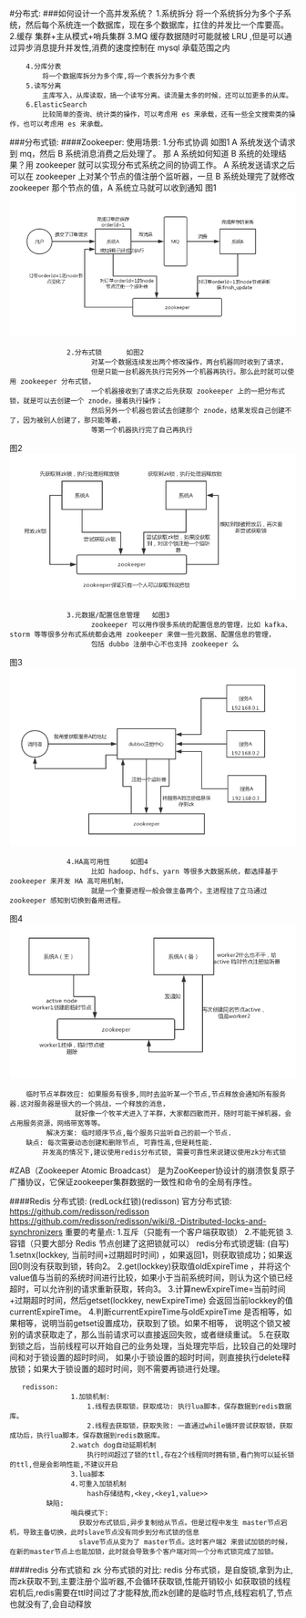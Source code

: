 #分布式:
   ###如何设计一个高并发系统？
        1.系统拆分
            将一个系统拆分为多个子系统，然后每个系统连一个数据库，现在多个数据库，扛住的并发比一个库要高。
        2.缓存
            集群+主从模式+哨兵集群
        3.MQ
            缓存数据随时可能就被 LRU ,但是可以通过异步消息提升并发性,消费的速度控制在 mysql 承载范围之内
            
        4.分库分表
            将一个数据库拆分为多个库,将一个表拆分为多个表
        5.读写分离
            主库写入，从库读取，搞一个读写分离。读流量太多的时候，还可以加更多的从库。
        6.ElasticSearch
            比较简单的查询、统计类的操作，可以考虑用 es 来承载，还有一些全文搜索类的操作，也可以考虑用 es 来承载。
   ###分布式锁:
   ####Zookeeper:
        使用场景: 1.分布式协调    如图1
                        A 系统发送个请求到 mq，然后 B 系统消息消费之后处理了。
                        那 A 系统如何知道 B 系统的处理结果？用 zookeeper 就可以实现分布式系统之间的协调工作。
                        A 系统发送请求之后可以在 zookeeper 上对某个节点的值注册个监听器，一旦 B 系统处理完了就修改 zookeeper 那个节点的值，A 系统立马就可以收到通知
   图1![](document/resource/分布式协调.png)
   
                  2.分布式锁      如图2
                        对某一个数据连续发出两个修改操作，两台机器同时收到了请求，
                        但是只能一台机器先执行完另外一个机器再执行。那么此时就可以使用 zookeeper 分布式锁，
                        一个机器接收到了请求之后先获取 zookeeper 上的一把分布式锁，就是可以去创建一个 znode，接着执行操作；
                        然后另外一个机器也尝试去创建那个 znode，结果发现自己创建不了，因为被别人创建了，那只能等着，
                        等第一个机器执行完了自己再执行
   图2![](document/resource/分布式锁.png)
               
                  3.元数据/配置信息管理   如图3
                        zookeeper 可以用作很多系统的配置信息的管理，比如 kafka、storm 等等很多分布式系统都会选用 zookeeper 来做一些元数据、配置信息的管理，
                        包括 dubbo 注册中心不也支持 zookeeper 么
   图3![](document/resource/zookeeper注册中心.png)
    
                  4.HA高可用性     如图4
                        比如 hadoop、hdfs、yarn 等很多大数据系统，都选择基于 zookeeper 来开发 HA 高可用机制，
                        就是一个重要进程一般会做主备两个，主进程挂了立马通过 zookeeper 感知到切换到备用进程。
   图4![](document/resource/HA高可用性.png)   
            
        临时节点羊群效应: 如果服务有很多,同时去监听某一个节点,节点释放会通知所有服务器.这对服务器是很大的一个挑战，一个释放的消息，
                    就好像一个牧羊犬进入了羊群，大家都四散而开，随时可能干掉机器，会占用服务资源，网络带宽等等。
             解决方案: 临时顺序节点,每个服务只监听自己的前一个节点.
        缺点: 每次需要动态创建和删除节点, 可靠性高,但是耗性能.
            并发高的情况下,建议使用redis分布式锁, 需要可靠性来说建议使用zk分布式锁
   
   #ZAB（Zookeeper Atomic Broadcast）
       是为ZooKeeper协设计的崩溃恢复原子广播协议，它保证zookeeper集群数据的一致性和命令的全局有序性。
       
   
   ####Redis 分布式锁: (redLock红锁)(redisson)
       官方分布式锁: https://github.com/redisson/redisson
                     https://github.com/redisson/redisson/wiki/8.-Distributed-locks-and-synchronizers
       重要的考量点:
                   1.互斥（只能有一个客户端获取锁）
                   2.不能死锁
                   3.容错（只要大部分 Redis 节点创建了这把锁就可以）
       redis分布式锁逻辑: (自写)
                   1.setnx(lockkey, 当前时间+过期超时时间) ，如果返回1，则获取锁成功；如果返回0则没有获取到锁，转向2。
                   2.get(lockkey)获取值oldExpireTime ，并将这个value值与当前的系统时间进行比较，如果小于当前系统时间，则认为这个锁已经超时，可以允许别的请求重新获取，转向3。
                   3.计算newExpireTime=当前时间+过期超时时间，然后getset(lockkey, newExpireTime) 会返回当前lockkey的值currentExpireTime。
                   4.判断currentExpireTime与oldExpireTime 是否相等，如果相等，说明当前getset设置成功，获取到了锁。如果不相等，
                       说明这个锁又被别的请求获取走了，那么当前请求可以直接返回失败，或者继续重试。
                   5.在获取到锁之后，当前线程可以开始自己的业务处理，当处理完毕后，比较自己的处理时间和对于锁设置的超时时间，
                       如果小于锁设置的超时时间，则直接执行delete释放锁；如果大于锁设置的超时时间，则不需要再锁进行处理。
                       
       redisson: 
                   1.加锁机制:
                       1.线程去获取锁，获取成功: 执行lua脚本，保存数据到redis数据库。
                       2.线程去获取锁，获取失败: 一直通过while循环尝试获取锁，获取成功后，执行lua脚本，保存数据到redis数据库。
                   2.watch dog自动延期机制
                       执行时间超过了锁的ttl,存在2个线程同时拥有锁,看门狗可以延长锁的ttl,但是会影响性能,不建议开启
                   3.lua脚本
                   4.可重入加锁机制
                       hash存储结构,<key,<key1,value>>  
             缺陷:
                   哨兵模式下:
                     获取分布式锁后,异步复制给从节点。但是过程中发生 master节点宕机，导致主备切换，此时slave节点没有同步到分布式锁的信息
                     slave节点从变为了 master节点。这时客户端2 来尝试加锁的时候，在新的master节点上也能加锁，此时就会导致多个客户端对同一个分布式锁完成了加锁。
                       
   ####redis 分布式锁和 zk 分布式锁的对比:
       redis 分布式锁，是自旋锁,拿到为止,而zk获取不到,主要注册个监听器,不会循环获取锁,性能开销较小
       如获取锁的线程宕机后,redis需要在ttl时间过了才能释放,而zk创建的是临时节点,线程宕机了,节点也就没有了,会自动释放
       
